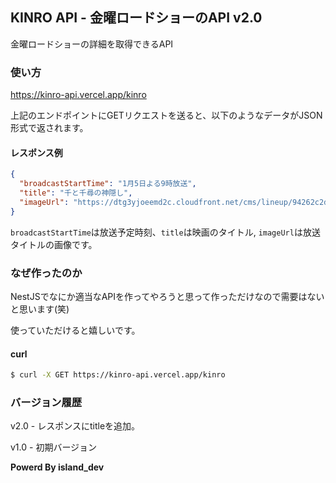 ## KINRO API - 金曜ロードショーのAPI v2.0

金曜ロードショーの詳細を取得できるAPI

### 使い方

https://kinro-api.vercel.app/kinro

上記のエンドポイントにGETリクエストを送ると、以下のようなデータがJSON形式で返されます。

#### レスポンス例

```json
{
  "broadcastStartTime": "1月5日よる9時放送",
  "title": "千と千尋の神隠し",
  "imageUrl": "https://dtg3yjoeemd2c.cloudfront.net/cms/lineup/94262c2dd76bfdbd452b6c13b1dabc6cb6399137.jpg"
}
```

`broadcastStartTime`は放送予定時刻、`title`は映画のタイトル, `imageUrl`は放送タイトルの画像です。

### なぜ作ったのか

NestJSでなにか適当なAPIを作ってやろうと思って作っただけなので需要はないと思います(笑)

使っていただけると嬉しいです。

#### curl

```bash
$ curl -X GET https://kinro-api.vercel.app/kinro
```

### バージョン履歴

v2.0 - レスポンスにtitleを追加。

v1.0 - 初期バージョン

**Powerd By island_dev**
